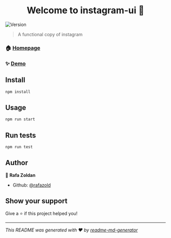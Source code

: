 <h1 align="center">Welcome to instagram-ui 👋</h1>
<p>
  <img alt="Version" src="https://img.shields.io/badge/version-0.1.0-blue.svg?cacheSeconds=2592000" />
</p>

> A functional copy of instagram

### 🏠 [Homepage](https://rafa-instagram.firebaseapp.com)

### ✨ [Demo](https://rafa-instagram.firebaseapp.com)

## Install

```sh
npm install
```

## Usage

```sh
npm run start
```

## Run tests

```sh
npm run test
```

## Author

👤 **Rafa Zoldan**

* Github: [@rafazold](https://github.com/rafazold)

## Show your support

Give a ⭐️ if this project helped you!

***
_This README was generated with ❤️ by [readme-md-generator](https://github.com/kefranabg/readme-md-generator)_